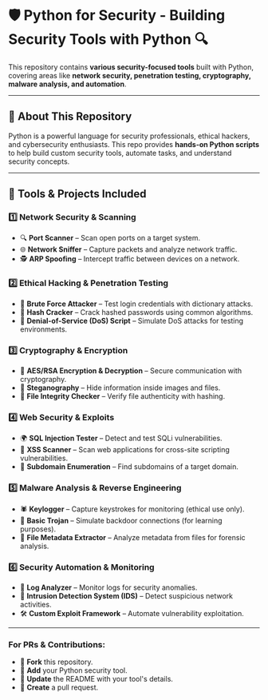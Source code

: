 # 🛡️ Python for Security - Building Security Tools with Python 🔍  

This repository contains **various security-focused tools** built with Python, covering areas like **network security, penetration testing, cryptography, malware analysis, and automation**.  

---

## 📌 About This Repository  
Python is a powerful language for security professionals, ethical hackers, and cybersecurity enthusiasts. This repo provides **hands-on Python scripts** to help build custom security tools, automate tasks, and understand security concepts.  

---

## 🚀 Tools & Projects Included  

### **1️⃣ Network Security & Scanning**  
- 🔍 **Port Scanner** – Scan open ports on a target system.  
- 🌐 **Network Sniffer** – Capture packets and analyze network traffic.  
- 🕵️ **ARP Spoofing** – Intercept traffic between devices on a network.  

### **2️⃣ Ethical Hacking & Penetration Testing**  
- 🏹 **Brute Force Attacker** – Test login credentials with dictionary attacks.  
- 🔑 **Hash Cracker** – Crack hashed passwords using common algorithms.  
- 🛑 **Denial-of-Service (DoS) Script** – Simulate DoS attacks for testing environments.  

### **3️⃣ Cryptography & Encryption**  
- 🔐 **AES/RSA Encryption & Decryption** – Secure communication with cryptography.  
- 🔏 **Steganography** – Hide information inside images and files.  
- 📜 **File Integrity Checker** – Verify file authenticity with hashing.  

### **4️⃣ Web Security & Exploits**  
- 🌍 **SQL Injection Tester** – Detect and test SQLi vulnerabilities.  
- 🔎 **XSS Scanner** – Scan web applications for cross-site scripting vulnerabilities.  
- 📜 **Subdomain Enumeration** – Find subdomains of a target domain.  

### **5️⃣ Malware Analysis & Reverse Engineering**  
- 🕷 **Keylogger** – Capture keystrokes for monitoring (ethical use only).  
- 🦠 **Basic Trojan** – Simulate backdoor connections (for learning purposes).  
- 🔬 **File Metadata Extractor** – Analyze metadata from files for forensic analysis.  

### **6️⃣ Security Automation & Monitoring**  
- 📡 **Log Analyzer** – Monitor logs for security anomalies.  
- 🚨 **Intrusion Detection System (IDS)** – Detect suspicious network activities.  
- 🛠 **Custom Exploit Framework** – Automate vulnerability exploitation.  

---

### For PRs & Contributions:
- 🌟 **Fork** this repository.
- 🔧 **Add** your Python security tool.
- 📝 **Update** the README with your tool's details.
- 📌 **Create** a pull request.
